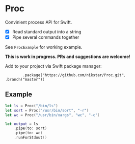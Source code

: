 # Proc

Convinient process API for Swift.

- [x] Read standard output into a string
- [x] Pipe several commands together

See `ProcExample` for working example.

**This is work in progress. PRs and suggestions are welcome!**

Add to your project via Swift package manager:

```
        .package("https://github.com/nikstar/Proc.git", .branch("master"))
```

## Example

```swift
let ls = Proc("/bin/ls")
let sort = Proc("/usr/bin/sort", "-r")
let wc = Proc("/usr/bin/xargs", "wc", "-c")

let output = ls
    .pipe(to: sort)
    .pipe(to: wc)
    .runForStdout()
```
